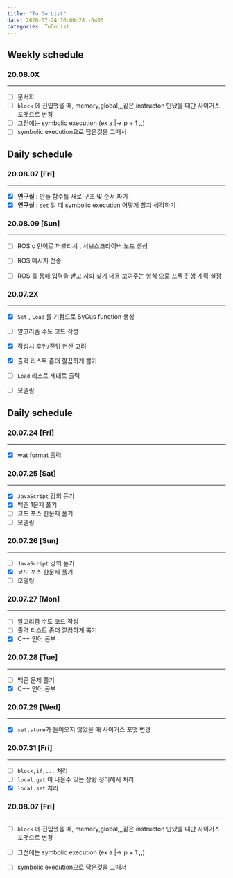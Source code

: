 ```yaml
---
title: "To Do List"
date: 2020-07-24 16:00:28 -0400
categories: ToDoList
---
```


## Weekly schedule
### 20.08.0X
***
- [ ] 문서화
- [ ] ``block`` 에 진입했을 때, memory,global,,,같은 instructon 만났을 때만 사이거스 포맷으로 변경
- [ ] 그전에는 symbolic execution (ex a |-> p + 1 ,,)
- [ ] symbolic execution으로 담은것을 그때서 

## Daily schedule

### 20.08.07 [Fri]
***
- [x] **연구실** : 만들 함수틀 새로 구조 및 순서 짜기
- [x] **연구실** : ``set`` 일 때 symbolic execution 어떻게 할지 생각하기
<!-- - [ ] ** -->

### 20.08.09 [Sun]
***
- [ ] ROS c 언어로 퍼블리셔 , 서브스크라이버 노드 생성
- [ ] ROS 메시지 전송
- [ ] ROS 를 통해 입력을 받고 지뢰 찾기 내용 보여주는 형식 으로 프젝 진행 계획 설정


### 20.07.2X
***
- [x] ```Set``` , ```Load``` 를 기점으로 SyGus function 생성
- [ ] 알고리즘 수도 코드 작성
- [x] 작성시 후위/전위 연산 고려
- [x] 출력 리스트 좀더 깔끔하게 뽑기
- [ ] ```Load``` 리스트 제대로 출력
- [ ] 모델링


## Daily schedule

### 20.07.24 [Fri]
***
- [x] wat format 출력

### 20.07.25 [Sat]
***
- [x] ```JavaScript``` 강의 듣기
- [x] 백준 1문제 풀기
- [ ] 코드 포스 한문제 풀기
- [ ] 모델링

### 20.07.26 [Sun]
***
- [ ] ```JavaScript``` 강의 듣기
- [x] 코드 포스 한문제 풀기
- [ ] 모델링

### 20.07.27 [Mon]
***
- [ ] 알고리즘 수도 코드 작성
- [ ] 출력 리스트 좀더 깔끔하게 뽑기
- [x] C++ 언어 공부

### 20.07.28 [Tue]
***
- [ ] 백준 문제 풀기
- [x] C++ 언어 공부

### 20.07.29 [Wed]
***
- [x] ```set,store```가 들어오지 않았을 때 사이거스 포맷 변경

### 20.07.31 [Fri]
***
- [ ] ```block,if,...``` 처리
- [ ] ```local.get``` 이 나올수 있는 상황 정리해서 처리
- [x] ```local.set``` 처리

### 20.08.07 [Fri]
***
- [ ] ``block`` 에 진입했을 때, memory,global,,,같은 instructon 만났을 때만 사이거스 포맷으로 변경
- [ ] 그전에는 symbolic execution (ex a |-> p + 1 ,,)
- [ ] symbolic execution으로 담은것을 그때서 

